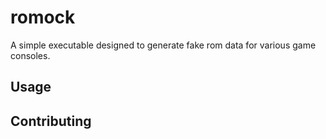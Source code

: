 # romock

A simple executable designed to generate fake rom data for various game consoles.

## Usage

## Contributing

